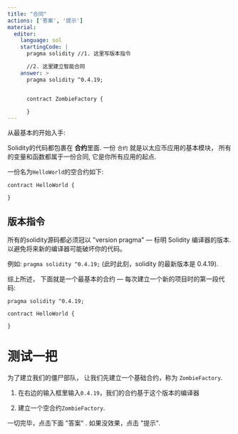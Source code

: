 ```yaml
---
title: "合同"
actions: ['答案', '提示']
material:
  editor:
    language: sol
    startingCode: |
      pragma solidity //1. 这里写版本指令

      //2. 这里建立智能合同
    answer: >
      pragma solidity ^0.4.19;


      contract ZombieFactory {

      }
---
```


从最基本的开始入手:

Solidity的代码都包裹在 **合约**里面. 一份 `合约` 就是以太应币应用的基本模块， 所有的变量和函数都属于一份合同, 它是你所有应用的起点.

一份名为`HelloWorld`的空合约如下:

```
contract HelloWorld {

}
```

## 版本指令

所有的solidity源码都必须冠以 "version pragma" — 标明 Solidity 编译器的版本. 以避免将来新的编译器可能破坏你的代码。

例如: `pragma solidity ^0.4.19;` (此时此刻，solidity 的最新版本是 0.4.19).

综上所述， 下面就是一个最基本的合约 — 每次建立一个新的项目时的第一段代码:

```
pragma solidity ^0.4.19;

contract HelloWorld {

}
```

# 测试一把

为了建立我们的僵尸部队， 让我们先建立一个基础合约，称为 `ZombieFactory`.

1. 在右边的输入框里输入`0.4.19`，我们的合约基于这个版本的编译器

2. 建立一个空合约`ZombieFactory`.

一切完毕，点击下面 "答案" . 如果没效果，点击 "提示".
